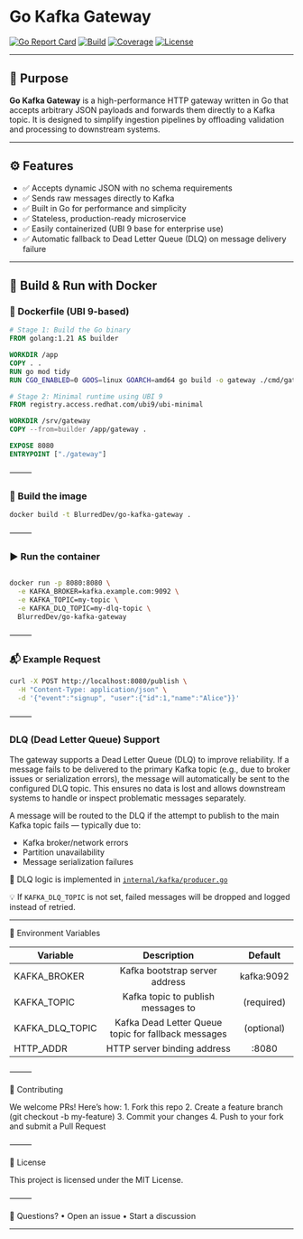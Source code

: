 # Go Kafka Gateway

[![Go Report Card](https://goreportcard.com/badge/github.com/BlurredDev/go-kafka-gateway)](https://goreportcard.com/report/github.com/BlurredDev/go-kafka-gateway)
[![Build](https://github.com/BlurredDev/go-kafka-gateway/actions/workflows/test.yml/badge.svg)](https://github.com/BlurredDev/go-kafka-gateway/actions/workflows/test.yml)
[![Coverage](https://img.shields.io/badge/coverage-100%25-brightgreen)](./coverage-report.html)
[![License](https://img.shields.io/github/license/BlurredDev/go-kafka-gateway)](https://github.com/BlurredDev/go-kafka-gateway/blob/main/LICENSE)

---

## 🚀 Purpose

**Go Kafka Gateway** is a high-performance HTTP gateway written in Go that accepts arbitrary JSON payloads and forwards them directly to a Kafka topic. It is designed to simplify ingestion pipelines by offloading validation and processing to downstream systems.

---

## ⚙️ Features

- ✅ Accepts dynamic JSON with no schema requirements  
- ✅ Sends raw messages directly to Kafka  
- ✅ Built in Go for performance and simplicity  
- ✅ Stateless, production-ready microservice  
- ✅ Easily containerized (UBI 9 base for enterprise use)  
- ✅ Automatic fallback to Dead Letter Queue (DLQ) on message delivery failure  

---

## 🐳 Build & Run with Docker


### 🧰 Dockerfile (UBI 9-based)
```dockerfile
# Stage 1: Build the Go binary
FROM golang:1.21 AS builder

WORKDIR /app
COPY . .
RUN go mod tidy
RUN CGO_ENABLED=0 GOOS=linux GOARCH=amd64 go build -o gateway ./cmd/gateway

# Stage 2: Minimal runtime using UBI 9
FROM registry.access.redhat.com/ubi9/ubi-minimal

WORKDIR /srv/gateway
COPY --from=builder /app/gateway .

EXPOSE 8080
ENTRYPOINT ["./gateway"]
```
⸻

###  🔨 Build the image

```bash
docker build -t BlurredDev/go-kafka-gateway .
```
⸻
### ▶️ Run the container
```bash

docker run -p 8080:8080 \
  -e KAFKA_BROKER=kafka.example.com:9092 \
  -e KAFKA_TOPIC=my-topic \
  -e KAFKA_DLQ_TOPIC=my-dlq-topic \
  BlurredDev/go-kafka-gateway
```

⸻

### 📬 Example Request
```bash
curl -X POST http://localhost:8080/publish \
  -H "Content-Type: application/json" \
  -d '{"event":"signup", "user":{"id":1,"name":"Alice"}}'
```

⸻

### DLQ (Dead Letter Queue) Support

The gateway supports a Dead Letter Queue (DLQ) to improve reliability. If a message fails to be delivered to the primary Kafka topic (e.g., due to broker issues or serialization errors), the message will automatically be sent to the configured DLQ topic. This ensures no data is lost and allows downstream systems to handle or inspect problematic messages separately.

A message will be routed to the DLQ if the attempt to publish to the main Kafka topic fails — typically due to:
- Kafka broker/network errors
- Partition unavailability
- Message serialization failures

🔎 DLQ logic is implemented in [`internal/kafka/producer.go`](./internal/kafka/producer.go)

💡 If `KAFKA_DLQ_TOPIC` is not set, failed messages will be dropped and logged instead of retried.

---

🔧 Environment Variables

| Variable       | Description                              | Default     |
| -------------- |:-------------------------------------:|:-----------:|
| KAFKA_BROKER   | Kafka bootstrap server address          | kafka:9092  |
| KAFKA_TOPIC    | Kafka topic to publish messages to      | (required)  |
| KAFKA_DLQ_TOPIC| Kafka Dead Letter Queue topic for fallback messages | (optional) |
| HTTP_ADDR      | HTTP server binding address              | :8080       |


⸻

👥 Contributing

We welcome PRs! Here’s how:
	1.	Fork this repo
	2.	Create a feature branch (git checkout -b my-feature)
	3.	Commit your changes
	4.	Push to your fork and submit a Pull Request

⸻

📄 License

This project is licensed under the MIT License.

⸻

💬 Questions?
	•	Open an issue
	•	Start a discussion

----
